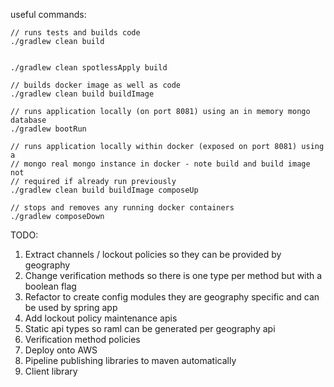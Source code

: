 useful commands:

```
// runs tests and builds code
./gradlew clean build
```

```

./gradlew clean spotlessApply build
```

```
// builds docker image as well as code
./gradlew clean build buildImage
```

```
// runs application locally (on port 8081) using an in memory mongo database
./gradlew bootRun
```

```
// runs application locally within docker (exposed on port 8081) using a
// mongo real mongo instance in docker - note build and build image not
// required if already run previously
./gradlew clean build buildImage composeUp
```

```
// stops and removes any running docker containers
./gradlew composeDown
```

TODO:

1. Extract channels / lockout policies so they can be provided by geography
2. Change verification methods so there is one type per method but with a boolean flag
3. Refactor to create config modules they are geography specific and can be used by spring app
4. Add lockout policy maintenance apis
5. Static api types so raml can be generated per geography api
6. Verification method policies
7. Deploy onto AWS
8. Pipeline publishing libraries to maven automatically
9. Client library